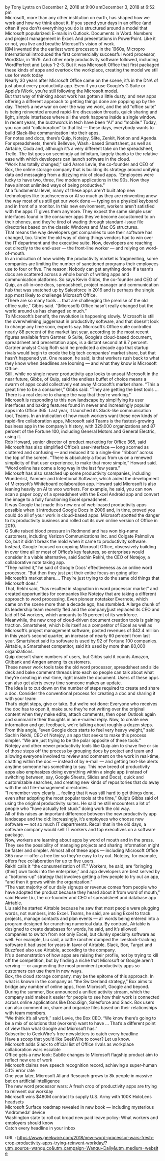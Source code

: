   by Tony Lystra on December 2, 2018 at 9:00 amDecember 3, 2018 at 6:52 pm  
    Microsoft, more than any other institution on earth, has shaped how we work and how we think about it. If you spend your days in an office (and often if you don’t) everything you do is structured around a model that Microsoft popularized: E-mails in Outlook. Documents in Word. Numbers and project management in Excel. And presentations in PowerPoint. Like it or not, you live and breathe Microsoft’s vision of work.  
    IBM invented the the earliest word processors in the 1960s, Micropro International introduced the first commercially successful word processor, WordStar, in 1979. And other early productivity software followed, including WordPerfect and Lotus 1-2-3. But it was Microsoft Office that first packaged these kinds of apps and overtook the workplace, creating the model we still use for work today  
    Nearly 30 years after Microsoft Office came on the scene, it’s in the DNA of just about every productivity app. Even if you use Google’s G Suite or Apple’s iWork, you’re still following the Microsoft model.  
    But that way of thinking about work has gotten a little dusty, and new apps offering a different approach to getting things done are popping up by the day. There’s a new war on over the way we work, and the old “office suite” is being reinvented around rapid-fire discussion threads, quick sharing and light, simple interfaces where all the work happens inside a single window. In recent years, the buzzwords in tech have been “AI” and “mobile.” Today, you can add “collaboration” to that list — these days, everybody wants to build Slack-like communication into their apps.  
    For notes and docs, there’s Quip, Notejoy, Slite, Zenkit, Notion and Agenda. For spreadsheets, there’s Bellevue, Wash.-based Smartsheet, as well as Airtable, Coda and, although it’s a very different take on the spreadsheet, Trello. The list goes on seemingly ad infinitum, largely thanks to the relative ease with which developers can launch software in the cloud.  
    “Work has totally changed,” said Aaron Levie, the co-founder and CEO of Box, the online storage company that is building its strategy around unifying data and messaging from a dizzying mix of cloud apps. “Employees were lucky to have two, three, five modern applications in the 90s. Now they have almost unlimited ways of being productive.”  
    At a fundamental level, many of these apps aren’t built atop new technologies like touchscreens or AI so much as they are reinventing anew the way most of us still get our work done — typing on a physical keyboard and in front of a monitor. In this new environment, workers aren’t satisfied with the apps IT gives them anymore. They expect the same simple user interfaces found in the consumer apps they’ve become accustomed to on their phones, and they’re tired of wading through standard-issue file directories based on the classic Windows and Mac OS structures.  
    That means the way developers get companies to use their software has changed, too. Under the old way of doing things vendors had to win over the IT department and the executive suite. Now, developers are reaching out directly to the end-user — the front-line worker — and relying on word-of-mouth.  
    In an indication of how widely the productivity market is fragmenting, some companies are limiting the number of sanctioned programs their employees use to four or five. The reason: Nobody can get anything done if a team’s docs are scattered across a whole bunch of writing apps and communication platforms. So says Kevin Gibbs, the co-founder and CEO of Quip, an all-in-one docs, spreadsheet, project manager and communication hub that was snatched up by Salesforce in 2016 and is perhaps the single app most likely to challenge Microsoft Office.  
    “There are so many tools … that are challenging the premise of the old office suite,” Gibbs said. “(Microsoft) Office hasn’t really changed but the world around us has changed so much.”  
    To Microsoft’s benefit, the revolution is happening slowly. Microsoft is still the overwhelming juggernaut in productivity software, and that doesn’t look to change any time soon, experts say. Microsoft’s Office suite controlled nearly 88 percent of the market last year, according to the most recent figures available from Gartner. G Suite, Google’s cloud-based document, spreadsheet and presentation apps, is a distant second at 9.7 percent.  
    Gartner analyst Craig Roth said he predicted a decade ago that startup rivals would begin to erode the big tech companies’ market share, but that hasn’t happened yet. One reason, he said, is that workers rush back to what they know when deadlines are looming — and what they know is Microsoft Office.  
    Still, while no single newer productivity app looks to unseat Microsoft in the near future, Gibbs, of Quip, said the endless buffet of choice means a swarm of apps could collectively eat away Microsoft’s market share. “This a great time to be a consumer,” Gibbs said. “They are getting the best tools … There is a real desire to change the way that they’re working.”  
    Microsoft is responding to this new landscape by simplifying its user interfaces and baking features found in newer and increasingly popular apps into Office 365. Last year, it launched its Slack-like communication tool, Teams. In an indication of how much workers want these new kinds of rapid-fire collaboration apps, Microsoft said Teams is the fastest-growing business app in the company’s history, with 329,000 organizations and 87 percent of the Fortune 100, including General Motors and General Electric, using it.  
    Rob Howard, senior director of product marketing for Office 365, said Microsoft has also simplified Office’s user-interface — long scorned as cluttered and confusing — and reduced it to a single-line “ribbon” across the top of the screen. “There is absolutely a focus from us on a renewed simplicity of that user experience, to make that more simple,” Howard said. “Word online has come a long way in the last few years.”  
    Microsoft has also snatched up some productivity companies, including Wunderlist, Yammer and Intentional Software, which aided the development of Microsoft’s Whiteboard collaboration app. Howard said Microsoft is also leaning heavily on AI to woo workers. For example, he said, you can now scan a paper copy of a spreadsheet with the Excel Android app and convert the image to a fully functioning Excel spreadsheet.  
    It was Google that made this new era of web-based productivity apps possible when it introduced Google Docs in 2006 and, in time, proved you could do all of your work in cloud-based apps. Microsoft spotted the danger to its productivity business and rolled out its own online version of Office in 2010.  
    G Suite raised blood pressure in Redmond and has won big-name customers, including Verizon Communications Inc. and Colgate Palmolive Co, but it didn’t break the mold when it came to productivity software. Instead, Google focused on copying Microsoft Office, obsessively building in over time all or most of Office’s key features, so enterprises would consider it a viable alternative, said Sachin Rekhi, the CEO of Notejoy, a collaborative note taking app.  
    “They nailed it,” he said of Google Docs’ effectiveness as an online word processor. “But then they just put their entire focus on going after Microsoft’s market share…. They’re just trying to do the same old things that Microsoft does.”  
    That, Rekhi said, “has resulted in stagnation in word processor market” and created opportunities for companies like Notejoy that are taking a different approach to word processing. Even pioneer notetaker Evernote, which came on the scene more than a decade ago, has stumbled. A large chunk of its leadership team recently fled and the company[just replaced its CEO and laid off 54 workers, which amounts to 15 percent of its workforce.  
    Meanwhile, the new crop of cloud-driven document creation tools is gaining traction. Smartsheet, which bills itself as a competitor of Excel as well as Microsoft’s project management software, posted revenues of $42.4 million in this year’s second quarter, an increase of nearly 60 percent from last year. Smartsheet said its software is used by 92 of Fortune 100 companies. Airtable, a Smartsheet competitor, said it’s used by more than 80,000 organizations.  
    Quip doesn’t share numbers of users, but Gibbs said it counts Amazon, Citibank and Amgen among its customers.  
    These newer work tools take the old word processor, spreadsheet and slide deck and bake comment threads into each so people can talk about what they’re creating in real-time, right inside the document. Users of these apps can also get alerts every time someone makes an update.  
    The idea is to cut down on the number of steps required to create and share a doc. Consider the conventional process for creating a doc and sharing it with your team:  
    That’s eight steps, give or take. But we’re not done: Everyone who receives the doc has to open it, make sure they’re not writing over the original content when they make edits, attach comments, then open Outlook again and summarize their thoughts in an e-mailed reply. Now, to create new information and get feedback, we’re talking about roughly a dozen steps.  
    From this angle, “even Google docs starts to feel very heavy weight,” said Sachin Rekhi, CEO of Notejoy, an app that seeks to make this process simpler. “We are just trying to be the polar opposite of these tools.”  
    Notejoy and other newer productivity tools like Quip aim to shave five or six of those steps off the process by grouping docs by project and team and allowing everyone involved to review and comment on the work in real-time, chatting within the doc — instead of by e-mail — and getting text-like alerts anytime someone has something to say. This new breed of productivity apps also emphasizes doing everything within a single app (instead of switching between, say, Google Sheets, Slides and Docs), quick and customizable searches, and creating new kinds of repositories that do away with the old file-management directories.  
    “I remember very clearly … feeling that it was still hard to get things done, even after adopting the most popular tools at the time,” Quip’s Gibbs said of using the original productivity suites. He said he still encounters a lot of people who “have actually felt stuck” doing work the old way.  
    All of this raises an important difference between the new productivity app landscape and the old: Increasingly, it’s employees who choose new software — not so much IT departments. Recall that in the old days, a software company would sell IT workers and top executives on a software package.  
    Now, workers are learning about apps by word of mouth and in the press. They see the possibility of managing projects and sharing information might be faster and simpler. Almost all of these apps — including Microsoft Office 365 now — offer a free tier so they’re easy to try out. Notejoy, for example, offers free collaboration for up to five users.  
    Rekhi calls it “the consumerization of IT.” Workers, he said, are “bringing (their) own tools into the enterprise,” and app developers are best served by a “bottoms-up” strategy that involves getting a few people to try out an app, “and then it grows within the organization.”  
    “The vast majority of our daily signups or revenue comes from people who have adopted the product because they heard about it from word of mouth,” said Howie Liu, the co-founder and CEO of spreadsheet and database app Airtable.  
    Liu said he started Airtable because he saw that most people were plugging words, not numbers, into Excel. Teams, he said, are using Excel to track projects, manage contacts and plan events — all words being entered into a program designed for crunching numerical data. By contrast, Airtable is designed to create databases for words, he said, and it’s allowed companies to switch from not only Excel, but clunky specialty software as well. For example, Liu said, a cattle rancher dumped the livestock-tracking software it had used for years in favor of Airtable. Slack, Box, Target and Buzzfeed also use Airtable, according to the company.  
    It’s a demonstration of how apps are raising their profile, not by trying to kill off the competition, but by finding a niche that Microsoft or Google aren’t serving — or augmenting the most prominent productivity apps so customers can use them in new ways.  
    Box, the cloud storage company, may be the epitome of this approach. In what is known in the company as “the Switzerland strategy,” Box aims to bridge any number of online apps, from Microsoft, Google and beyond. During the summer, Box announced a unified activity stream, which the company said makes it easier for people to see how their work is connected across online applications like DocuSign, Salesforce and Slack. Box users can also comment on, share and organize files based on their relationships with team members.  
    “We think it’s all work,” said Levie, the Box CEO. “We know there’s going to be a mix of solutions that (workers) want to have … That’s a different point of view than what Google and Microsoft has.”  
    Subscribe to GeekWire's free newsletters to catch every headline  
    Have a scoop that you'd like GeekWire to cover? Let us know.  
    Microsoft adds Slack to official list of Office rivals as workplace collaboration wars escalate  
    Office gets a new look: Subtle changes to Microsoft flagship product aim to reflect new era of work  
    Microsoft claims new speech recognition record, achieving a super-human 5.1% error rate  
    One year later, Microsoft AI and Research grows to 8k people in massive bet on artificial intelligence  
    The new word processor wars: A fresh crop of productivity apps are trying to reinvent our workday  
    Microsoft wins $480M contract to supply U.S. Army with 100K HoloLens headsets  
    Microsoft Surface roadmap revealed in new book — including mysterious ‘Andromeda’ device  
    Washington state to roll out broad new paid leave policy: What workers and employers should know  
    Catch every headline in your inbox  
    
  URL : https://www.geekwire.com/2018/new-word-processor-wars-fresh-crop-productivity-apps-trying-reinvent-workday/?utm_source=wanqu.co&utm_campaign=Wanqu+Daily&utm_medium=website
